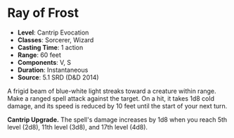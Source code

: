 # Ray of Frost

- **Level**: Cantrip Evocation
- **Classes**: Sorcerer, Wizard
- **Casting Time**: 1 action
- **Range**: 60 feet
- **Components**: V, S
- **Duration**: Instantaneous
- **Source**: 5.1 SRD (D&D 2014)

A frigid beam of blue-white light streaks toward a creature within range. Make a ranged spell attack against the target. On a hit, it takes 1d8 cold damage, and its speed is reduced by 10 feet until the start of your next turn.

**Cantrip Upgrade.** The spell's damage increases by 1d8 when you reach 5th level (2d8), 11th level (3d8), and 17th level (4d8).
